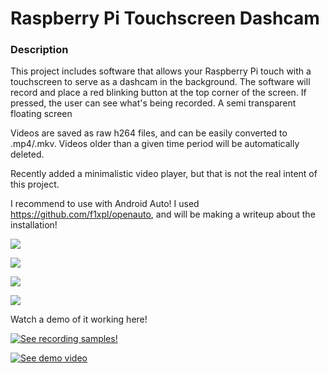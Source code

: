# Raspberry Pi Touchscreen Dashcam

### Description
This project includes software that allows your Raspberry Pi touch with a touchscreen to serve as a dashcam in the background. The software will record and  place a red blinking button at the top corner of the screen. If pressed, the user can see what's being recorded. A semi transparent floating screen 

Videos are saved as raw h264 files, and can be easily converted to .mp4/.mkv. Videos older than a given time period will be automatically deleted.

Recently added a minimalistic video player, but that is not the real intent of this project.

I recommend to use with Android Auto! I used https://github.com/f1xpl/openauto, and will be making a writeup about the installation!

<a href='https://photos.google.com/share/AF1QipMTfZOLtocCwxj2pG3h_KUuP54pWVTIlhc7O90gFnWEnOkBINuojSUpcmEmR93MXA?key=ZlJITV9tTE9TRWVzc3dIYmF6d0FEUWM3NGsxRDh3&source=ctrlq.org'><img src='https://lh3.googleusercontent.com/mw_xq_A3Pch9CyPguLtXWnoQo2v_NUucVgW5Ffk-tL5WZjKLn2R3TyXoHvupju91wfnh7M73Gdd_vDFco51JPHVpPWrsO2FbUB29jS5RoHipaINYk0oanOVm8JK5Y-ejb3D6e8Nztos=w2400' /></a>

<a href='https://photos.google.com/share/AF1QipOqDSTzNm5KkKaOuJMfBOVGYqaM79hTZL98cogSj2IgFoDZJuNjY-nyC3ljMbUuLQ?key=bXFrWUs4M1k2WUYtNnQ3dUpidV9QanVydUhBV3Z3&source=ctrlq.org'><img src='https://lh3.googleusercontent.com/UFRQfdzPm5dzyUtZhvplbLHcfKP8CycYyFWCFtF0OaxHRz-_fPRjc5p4yQS9-Ne-10ngHP419jawTsuOuDPtVb4war_hFmZ8bphD3Hkx7I7s0VmULiqODEWAV3F0fSlfqqBXkP-xcy8=w1200' /></a>

<a href='https://photos.google.com/share/AF1QipM3Z44PGguVld_x6mKBGurcPsgTw-sTk0jpwqaAGTRP3a5TnSeOZxJiJDg89D0okA?key=NHJtd1RTUjVoLXBTT3h6VUdxVnk0ZW8wcEQwU1l3&source=ctrlq.org'><img src='https://lh3.googleusercontent.com/Laa8AIhcpYkiJBHh6dboFJIzoi4DRr0bFzOy_f8mSErmxbiQmXpbn2p7sn4V9a5MyaX4S7WlXdCDN0FTvzOQlAKiGqYcbK_EpNaoG30XmsRZxRTZewpJcUnnXyGUD133Ff-UWcia0Ac=w2400' /></a>

<a href='https://photos.google.com/share/AF1QipOKuo-xBXmD069m72y19DFg99uLVzjrJV2hxzNiq1ToRyeqMfpJjhL_1WDggZexBA?key=RHVibkRRbEt0X0g2MURvMS1nT1djUHNtNVc3YVln&source=ctrlq.org'><img src='https://lh3.googleusercontent.com/Ry1MkTdrAP-N-mXlw1x5yiPkDlhpXFhgWlqouy96iSIuWjFR5RGSkAYjAXRadEcMZxG0Mdq8-0YBK2u2Ckzh1rNVJFmIPWq6oIYk_mLoQGLGN6sWDRCP4t62WIcbOS7zt3Z4QbtrHyA=w2400' /></a>

Watch a demo of it working here!

[![See recording samples!](https://img.youtube.com/vi/3dCEsQB9DQs/0.jpg)](https://www.youtube.com/watch?v=3dCEsQB9DQs)

[![See demo video](https://img.youtube.com/vi/xWiPFMKHxaA/0.jpg)](https://www.youtube.com/watch?v=xWiPFMKHxaA)
